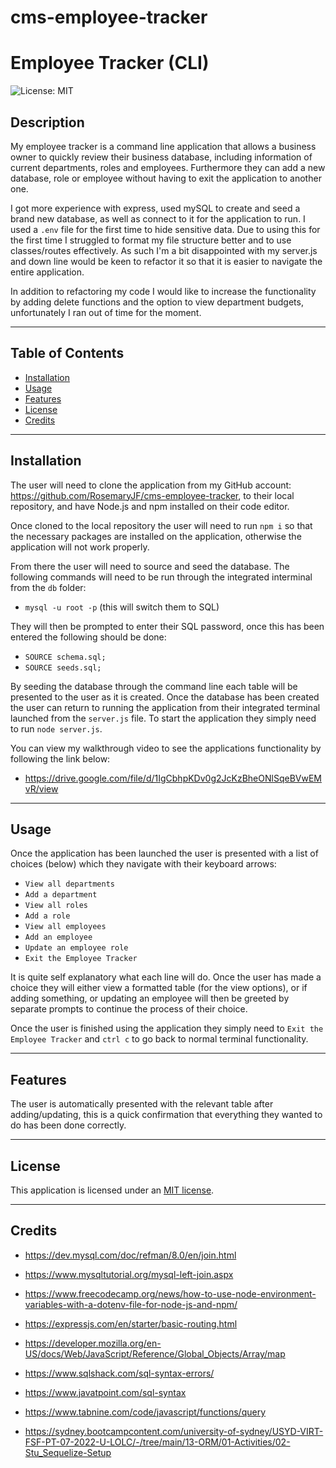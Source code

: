 # cms-employee-tracker

# Employee Tracker (CLI)

![License: MIT](https://img.shields.io/badge/License-MIT-yellow.svg)

## Description

My employee tracker is a command line application that allows a business owner to quickly review their business database, including information of current departments, roles and employees. Furthermore they can add a new database, role or employee without having to exit the application to another one. 

I got more experience with express, used mySQL to create and seed a brand new database, as well as connect to it for the application to run. I used a `.env` file for the first time to hide sensitive data. Due to using this for the first time I struggled to format my file structure better and to use classes/routes effectively. As such I'm a bit disappointed with my server.js and down line would be keen to refactor it so that it is easier to navigate the entire application.

In addition to refactoring my code I would like to increase the functionality by adding delete functions and the option to view department budgets, unfortunately I ran out of time for the moment.

---

## Table of Contents

- [Installation](#installation)
- [Usage](#usage)
- [Features](#features)
- [License](#license)
- [Credits](#credits)

---

## Installation

The user will need to clone the application from my GitHub account: https://github.com/RosemaryJF/cms-employee-tracker, to their local repository, and have Node.js and npm installed on their code editor.

Once cloned to the local repository the user will need to run `npm i` so that the necessary packages are installed on the application, otherwise the application will not work properly.

From there the user will need to source and seed the database. The following commands will need to be run through the integrated interminal from the `db` folder:
 * `mysql -u root -p` (this will switch them to SQL)

They will then be prompted to enter their SQL password, once this has been entered the following should be done:
 * `SOURCE schema.sql;`
 * `SOURCE seeds.sql;`

By seeding the database through the command line each table will be presented to the user as it is created. Once the database has been created the user can return to running the application from their integrated terminal launched from the `server.js` file. To start the application they simply need to run `node server.js`. 

You can view my walkthrough video to see the applications functionality by following the link below:

 * https://drive.google.com/file/d/1IgCbhpKDv0g2JcKzBheONlSqeBVwEMvR/view

---

## Usage

Once the application has been launched the user is presented with a list of choices (below) which they navigate with their keyboard arrows:
 * `View all departments`
 * `Add a department`
 * `View all roles`
 * `Add a role`
 * `View all employees`
 * `Add an employee`
 * `Update an employee role`
 * `Exit the Employee Tracker`

It is quite self explanatory what each line will do. Once the user has made a choice they will either view a formatted table (for the view options), or if adding something, or updating an employee will then be greeted by separate prompts to continue the process of their choice.

Once the user is finished using the application they simply need to `Exit the Employee Tracker` and `ctrl c` to go back to normal terminal functionality.

---

## Features

The user is automatically presented with the relevant table after adding/updating, this is a quick confirmation that everything they wanted to do has been done correctly.

---

## License

This application is licensed under an [MIT license](https://github.com/RosemaryJF/cms-employee-tracker/blob/main/LICENSE).

---

## Credits

* https://dev.mysql.com/doc/refman/8.0/en/join.html

* https://www.mysqltutorial.org/mysql-left-join.aspx

* https://www.freecodecamp.org/news/how-to-use-node-environment-variables-with-a-dotenv-file-for-node-js-and-npm/

* https://expressjs.com/en/starter/basic-routing.html

* https://developer.mozilla.org/en-US/docs/Web/JavaScript/Reference/Global_Objects/Array/map

* https://www.sqlshack.com/sql-syntax-errors/

* https://www.javatpoint.com/sql-syntax

* https://www.tabnine.com/code/javascript/functions/query

* https://sydney.bootcampcontent.com/university-of-sydney/USYD-VIRT-FSF-PT-07-2022-U-LOLC/-/tree/main/13-ORM/01-Activities/02-Stu_Sequelize-Setup